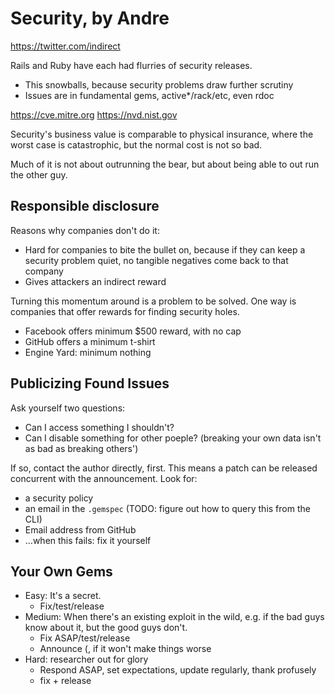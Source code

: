 # Security, by Andre 
https://twitter.com/indirect

Rails and Ruby have each had flurries of security releases.
- This snowballs, because security problems draw further scrutiny
- Issues are in fundamental gems, active\*/rack/etc, even rdoc

https://cve.mitre.org
https://nvd.nist.gov

Security's business value is comparable to physical insurance, where the worst case is catastrophic, but the normal cost is not so bad.

Much of it is not about outrunning the bear, but about being able to out run the other guy.

## Responsible disclosure

Reasons why companies don't do it:
- Hard for companies to bite the bullet on, because if they can keep a security problem quiet, no tangible negatives come back to that company
- Gives attackers an indirect reward

Turning this momentum around is a problem to be solved. One way is companies that offer rewards for finding security holes.
- Facebook offers minimum $500 reward, with no cap
- GitHub offers a minimum t-shirt
- Engine Yard: minimum nothing

## Publicizing Found Issues

Ask yourself two questions:
- Can I access something I shouldn't?
- Can I disable something for other poeple? (breaking your own data isn't as bad as breaking others')

If so, contact the author directly, first. This means a patch can be released concurrent with the announcement. Look for:
- a security policy
- an email in the `.gemspec` (TODO: figure out how to query this from the CLI)
- Email address from GitHub
- …when this fails: fix it yourself

## Your Own Gems

- Easy: It's a secret.
  * Fix/test/release
- Medium: When there's an existing exploit in the wild, e.g. if the bad guys know about it, but the good guys don't.
  * Fix ASAP/test/release
  * Announce (, if it won't make things worse
- Hard: researcher out for glory
  * Respond ASAP, set expectations, update regularly, thank profusely
  * fix + release